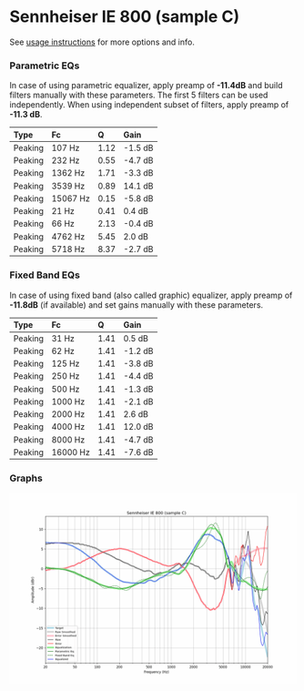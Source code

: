 # Sennheiser IE 800 (sample C)
See [usage instructions](https://github.com/jaakkopasanen/AutoEq#usage) for more options and info.

### Parametric EQs
In case of using parametric equalizer, apply preamp of **-11.4dB** and build filters manually
with these parameters. The first 5 filters can be used independently.
When using independent subset of filters, apply preamp of **-11.3 dB**.

| Type    | Fc       |    Q | Gain    |
|:--------|:---------|:-----|:--------|
| Peaking | 107 Hz   | 1.12 | -1.5 dB |
| Peaking | 232 Hz   | 0.55 | -4.7 dB |
| Peaking | 1362 Hz  | 1.71 | -3.3 dB |
| Peaking | 3539 Hz  | 0.89 | 14.1 dB |
| Peaking | 15067 Hz | 0.15 | -5.8 dB |
| Peaking | 21 Hz    | 0.41 | 0.4 dB  |
| Peaking | 66 Hz    | 2.13 | -0.4 dB |
| Peaking | 4762 Hz  | 5.45 | 2.0 dB  |
| Peaking | 5718 Hz  | 8.37 | -2.7 dB |

### Fixed Band EQs
In case of using fixed band (also called graphic) equalizer, apply preamp of **-11.8dB**
(if available) and set gains manually with these parameters.

| Type    | Fc       |    Q | Gain    |
|:--------|:---------|:-----|:--------|
| Peaking | 31 Hz    | 1.41 | 0.5 dB  |
| Peaking | 62 Hz    | 1.41 | -1.2 dB |
| Peaking | 125 Hz   | 1.41 | -3.8 dB |
| Peaking | 250 Hz   | 1.41 | -4.4 dB |
| Peaking | 500 Hz   | 1.41 | -1.3 dB |
| Peaking | 1000 Hz  | 1.41 | -2.1 dB |
| Peaking | 2000 Hz  | 1.41 | 2.6 dB  |
| Peaking | 4000 Hz  | 1.41 | 12.0 dB |
| Peaking | 8000 Hz  | 1.41 | -4.7 dB |
| Peaking | 16000 Hz | 1.41 | -7.6 dB |

### Graphs
![](./Sennheiser%20IE%20800%20(sample%20C).png)